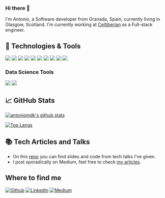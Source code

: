 ### Hi there 👋

I'm Antonio, a Software developer from  Granada, Spain, currently living in Glasgow, Scotland.
I'm currently working at [Celtiberian](https://celtiberian.es/) as a Full-stack engineer.

## 🔧 Technologies & Tools
![](https://img.shields.io/badge/OS-OSX-informational?style=flat&logo=apple&logoColor=white&color=2bbc8a)
![](https://img.shields.io/badge/Code-Python-informational?style=flat&logo=python&logoColor=white&color=2bbc8a)
![](https://img.shields.io/badge/Code-JavaScript-informational?style=flat&logo=javascript&logoColor=white&color=2bbc8a)
![](https://img.shields.io/badge/Code-Scala-informational?style=flat&logo=scala&logoColor=white&color=2bbc8a)
![](https://img.shields.io/badge/Code-React-informational?style=flat&logo=react&logoColor=white&color=2bbc8a)
![](https://img.shields.io/badge/Code-NodeJS-informational?style=flat&logo=node.js&logoColor=white&color=2bbc8a)
![](https://img.shields.io/badge/Shell-ZSH-informational?style=flat&logo=gnu-bash&logoColor=white&color=2bbc8a)
![](https://img.shields.io/badge/Tools-Docker-informational?style=flat&logo=docker&logoColor=white&color=2bbc8a)
![](https://img.shields.io/badge/Tools-NeoVim-informational?style=flat&logo=neovim&logoColor=white&color=2bbc8a)
![](https://img.shields.io/badge/Tools-PostgreSQL-informational?style=flat&logo=postgresql&logoColor=white&color=2bbc8a)

### Data Science Tools

![](https://img.shields.io/badge/Code-Tensorflow-informational?style=flat&logo=tensorflow&logoColor=white&color=2bbc8a)
![](https://img.shields.io/badge/Code-Sklearn-informational?style=flat&logo=scikit-learn&logoColor=white&color=2bbc8a)


## &#x1f4c8; GitHub Stats

[![antoniomdk's github stats](https://github-readme-stats.vercel.app/api?username=antoniomdk&show_icons=true&theme=vue&count_private=true)](https://github.com/anuraghazra/github-readme-stats)

[![Top Langs](https://github-readme-stats.vercel.app/api/top-langs/?username=antoniomdk&layout=compact&hide=html,makefile,jupyter%20notebook&theme=vue)](https://github.com/anuraghazra/github-readme-stats)

## 📚 Tech Articles and Talks 

- On this [repo](https://github.com/antoniomdk/seminars_and_talks) you can find slides and code from tech talks I've given.
- I post sporadically on Medium, feel free to check [my articles](https://medium.com/@antoniomdk1).

## Where to find me
<p>
  <a href="https://github.com/antoniomdk" target="_blank"><img alt="Github" src="https://img.shields.io/badge/GitHub-%2312100E.svg?&style=for-the-badge&logo=Github&logoColor=white" /></a> <a href="https://www.linkedin.com/in/antonio-molner/" target="_blank"><img alt="LinkedIn" src="https://img.shields.io/badge/linkedin-%230077B5.svg?&style=for-the-badge&logo=linkedin&logoColor=white" /></a> <a href="https://medium.com/@antoniomdk1" target="_blank"><img alt="Medium" src="https://img.shields.io/badge/medium-%2312100E.svg?&style=for-the-badge&logo=medium&logoColor=white" /></a>
</p>
